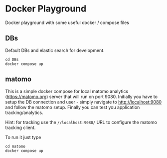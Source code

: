 # Docker Playground
Docker playground with some useful docker / compose files

## DBs
Default DBs and elastic search for development.

```
cd DBs
docker compose up
```

## matomo
This is a simple docker compose for local matomo analytics (https://matomo.org)
server that will run on port 9080. Initially you have to setup the DB connection and user - simply navigate to [http://localhost:9080](http://localhost:9080) and follow the matomo setup. Finally you can test you application tracking/analytics.

Hint: for tracking use the `//localhost:9080/` URL to configure the matomo tracking client.

To run it just type
```
cd matomo
docker compose up
```
